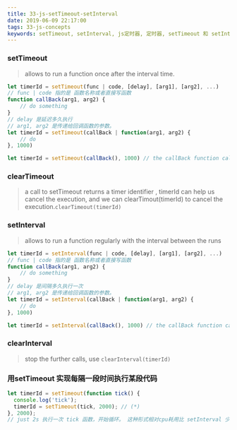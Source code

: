 ```yaml
---
title: 33-js-setTimeout-setInterval
date: 2019-06-09 22:17:00
tags: 33-js-concepts
keywords: setTimeout, setInterval, js定时器, 定时器, setTimeout 和 setInterval 区别
---
```

### setTimeout
> allows to run a function once after the interval time.

```javascript
let timerId = setTimeout(func | code, [delay], [arg1], [arg2], ...)
// func | code 指的是 函数名称或者直接写函数
function callBack(arg1, arg2) {
    // do something
}
// delay 是延迟多久执行
// arg1, arg2 是传递给回调函数的参数。
let timerId = setTimeout(callBack | function(arg1, arg2) {
    // do
}, 1000)

let timerId = setTimeout(callBack(), 1000) // the callBack function called right now, not 1s after
```
### clearTimeout
> a call to setTimeout returns a timer identifier , timerId can help us cancel the execution, and we can clearTimout(timerId) to cancel the execution.`clearTimeout(timerId)`

### setInterval
> allows to run a function regularly with the interval between the runs

```javascript
let timerId = setInterval(func | code, [delay], [arg1], [arg2], ...)
// func | code 指的是 函数名称或者直接写函数
function callBack(arg1, arg2) {
    // do something
}
// delay 是间隔多久执行一次
// arg1, arg2 是传递给回调函数的参数。
let timerId = setInterval(callBack | function(arg1, arg2) {
    // do
}, 1000)

let timerId = setInterval(callBack(), 1000) // the callBack function called right now, not 1s after
```
### clearInterval
> stop the further calls, use `clearInterval(timerId)`

### 用setTimeout 实现每隔一段时间执行某段代码
```javascript
let timerId = setTimeout(function tick() {
  console.log('tick');
  timerId = setTimeout(tick, 2000); // (*)
}, 2000);
// just 2s 执行一次 tick 函数，开始循环。 这种形式相对cpu耗用比 setInterval 少
```




